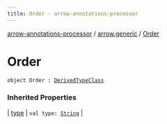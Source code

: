 ```yaml
---
title: Order - arrow-annotations-processor
---
```


[arrow-annotations-processor](../index.html) / [arrow.generic](index.html) / [Order](./-order.html)

# Order

`object Order : `[`DerivedTypeClass`](-derived-type-class/index.html)

### Inherited Properties

| [type](-derived-type-class/type.html) | `val type: `[`String`](https://kotlinlang.org/api/latest/jvm/stdlib/kotlin/-string/index.html) |

